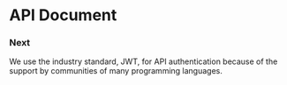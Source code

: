# API Document

### Next

We use the industry standard, JWT, for API authentication because of the support by communities of many programming languages.
